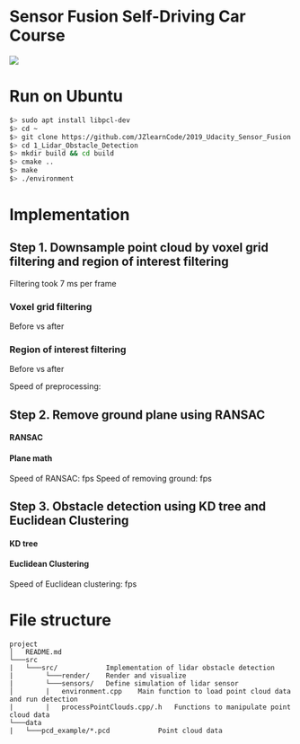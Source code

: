 # Sensor Fusion Self-Driving Car Course
<img src="media/detection.gif"/>

# Run on Ubuntu 
```bash
$> sudo apt install libpcl-dev
$> cd ~
$> git clone https://github.com/JZlearnCode/2019_Udacity_Sensor_Fusion.git
$> cd 1_Lidar_Obstacle_Detection
$> mkdir build && cd build
$> cmake ..
$> make
$> ./environment
```

# Implementation
## Step 1. Downsample point cloud by voxel grid filtering and region of interest filtering
Filtering took 7 ms per frame 
### Voxel grid filtering
Before vs after 
### Region of interest filtering 
Before vs after 

Speed of preprocessing:  
## Step 2. Remove ground plane using RANSAC
#### RANSAC 
#### Plane math 
Speed of RANSAC: fps
Speed of removing ground: fps
## Step 3. Obstacle detection using KD tree and Euclidean Clustering
#### KD tree
#### Euclidean Clustering  
Speed of Euclidean clustering: fps  

# File structure
```
project
│   README.md
└───src
|   └───src/            Implementation of lidar obstacle detection
|        └───render/    Render and visualize 
|        └───sensors/   Define simulation of lidar sensor  
│        |   environment.cpp    Main function to load point cloud data and run detection
|        |   processPointClouds.cpp/.h   Functions to manipulate point cloud data 
└───data 
|   └───pcd_example/*.pcd            Point cloud data     
```

 

